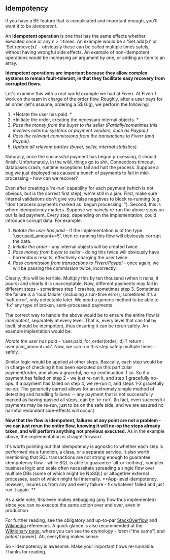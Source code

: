 <!-- {"created_at": "2014-09-07"} -->

## Idempotency

If you have a BE feature that is complicated and important enough, you'll want it to be *idempotent*. 

An **Idempotent operation** is one that has the same effects whether executed once or any n > 1 times.  An example would be a 'Set.add(x)' or 'Set.remove(x)' - obviously these can be called multiple times safely, without having wrongful side effects. An example of non-idempotent operations would be increasing an argument by one, or adding an item to an array. 

**Idempotent operations are important because they allow complex systems to remain fault-tolerant, in that they facilitate easy recovery from corrupted flows.**

Let's examine this with a real-world example we had at Fiverr. At Fiverr I work on the team in charge of the order flow. Roughly, after a user pays for an order (let's assume, ordering a 5$ Gig), we perform the following:
  1. *Notate the user has paid. *
  2. *Initiate the order, creating the necessary internal objects. *
  3. *Pass the money from the buyer to the seller (Partially/sometimes this involves external systems or payment vendors, such as Paypal.)*
  4. *Pass the relevant commissiona from the transactions to Fiverr (and Paypal).*
  5. *Update all relevant parties (buyer, seller, internal statistics).*

Naturally, once the successful payment has begun processing, it should finish. Unfortunately, in the wild, things go to shit. Connections timeout, databases crash, runtime exceptions fail and halt the process. Suppose a bug we just deployed has caused a bunch of payments to fail in mid-processing - how can we recover?

Even after creating a 're-run' capability for each payment (which is not obvious, but is the correct first step), we're still in a jam. First, make sure internal validations don't give you false negatives to block re-running (e.g. "don't process payments marked as 'begun processing' "). Second, this is where idempotency matters. Suppose we naively re-run the above steps on our failed payment. Every step, depending on the implementation, could introduce corrupt data. For example:

1. *Notate the user has paid* - If the implementation is of the type 'user.paid_amount+=5', then re-running this flow will obviously corrupt the data. 
2. *Initiate the order* - any internal objects will be created twice.
3. *Pass money from buyer to seller*  - doing this twice will obviously have horrendous results, effectively charging the user twice.
4. *Pass commission from transactions to Fiverr/Paypal* - once again, we will be passing the commission twice, incorrectly.

Clearly, this will be terrible. Multiply this by ten thousand (when it rains, it pours) and clearly it is unacceptable. Now, different payments may fail in different steps - sometimes step 1 crashes, sometimes step 3. Sometimes the failure is a 'loud failure' (including a run-time error), sometimes it's a 'soft error', only detectable later. We need a generic method to be able to 'fix' any type of broken, semi-processed payments.

The correct way to handle the above would be to ensure the entire flow is *idempotent*, separately at every level. That is, every level that can fail by itself, should be idempotent, thus ensuring it can be rerun safely. An example implentation would be:

*Notate the user has paid* - 'user.paid_for_order(order_id) ? return : user.paid_amount+=5'. Now, we can run this step safely multiple times - safely.

Similar logic would be applied at other steps. Basically, each step would be in charge of checking it has been executed on this particular payment/order, and allow a graceful, no-op continuation if so. So if a payment has failed on step 2 - we just re-run it, and step 1 gracefully no-ops. If a payment has failed on step 4, we re-run it, and steps 1-3 gracefully no-op. The genericity earned allows for an extremely simple method of detecting and handling failures -- any payment that is not successfully marked as having passed all steps, can be 're-run'. (In fact, even successful payments may be re-run, just to be on the safe side, and we are assured no harmful redundant side-effects will occur.) 

**Now that the flow is idempotent, failures at any point are not a problem - we can just rerun the entire flow, knowing it will no-op the steps already taken, and will perform anything not previous executed.** As in the example above, the implementation is straight-forward. 

It's worth pointing out that idempotency is agnostic to whether each step is performed via a function, a class, or a separate service. It also worth mentioning that SQL transactions are not strong enough to guarantee idempotency flow - while SQL is able to guarantee 'all-or-nothing', complex business logic and scale often necessitate spreading a single flow over multiple DBs (some of which might be NoSQL) or altogether external processes, each of which might fail internally. **App-level idempotency, however, insures us from any and every failure - fix whatever failed and just run it again. **

As a side note, this even makes debugging (any flow thus implemented) since you can re-execute the same action over and over, even in production.

For further reading,  see the obligatory and up-to-par [StackOverflow](http://stackoverflow.com/questions/1077412/what-is-an-idempotent-operation) and [Wikipedia](http://en.wikipedia.org/wiki/Idempotence) references. A quick glance is also recommended at the [Wiktionary page](http://en.wiktionary.org/wiki/idempotent), where you can see the etymology - *idem* ("the same") and *potent* (power). Ah, everything makes sense. 

So - idempotency is awesome. Make your important flows re-runnable.  Thanks for reading. 